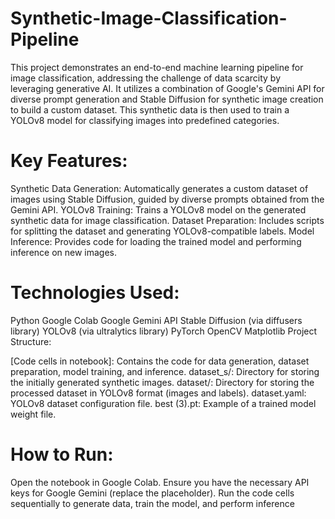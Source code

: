 # Synthetic-Image-Classification-Pipeline

This project demonstrates an end-to-end machine learning pipeline for image classification, addressing the challenge of data scarcity by leveraging generative AI. It utilizes a combination of Google's Gemini API for diverse prompt generation and Stable Diffusion for synthetic image creation to build a custom dataset. This synthetic data is then used to train a YOLOv8 model for classifying images into predefined categories.

# Key Features:

Synthetic Data Generation: Automatically generates a custom dataset of images using Stable Diffusion, guided by diverse prompts obtained from the Gemini API.
YOLOv8 Training: Trains a YOLOv8 model on the generated synthetic data for image classification.
Dataset Preparation: Includes scripts for splitting the dataset and generating YOLOv8-compatible labels.
Model Inference: Provides code for loading the trained model and performing inference on new images.
# Technologies Used:

Python
Google Colab
Google Gemini API
Stable Diffusion (via diffusers library)
YOLOv8 (via ultralytics library)
PyTorch
OpenCV
Matplotlib
Project Structure:

[Code cells in notebook]: Contains the code for data generation, dataset preparation, model training, and inference.
dataset_s/: Directory for storing the initially generated synthetic images.
dataset/: Directory for storing the processed dataset in YOLOv8 format (images and labels).
dataset.yaml: YOLOv8 dataset configuration file.
best (3).pt: Example of a trained model weight file.
# How to Run:

Open the notebook in Google Colab.
Ensure you have the necessary API keys for Google Gemini (replace the placeholder).
Run the code cells sequentially to generate data, train the model, and perform inference
